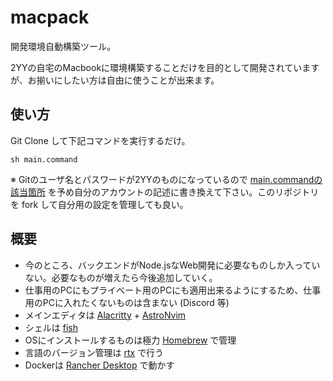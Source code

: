 # macpack

開発環境自動構築ツール。

2YYの自宅のMacbookに環境構築することだけを目的として開発されていますが、お揃いにしたい方は自由に使うことが出来ます。

## 使い方

Git Clone して下記コマンドを実行するだけ。

`sh main.command`

※ Gitのユーザ名とパスワードが2YYのものになっているので [main.commandの該当箇所](https://github.com/2YY/macpack/blob/develop/main.command#L100) を予め自分のアカウントの記述に書き換えて下さい。このリポジトリを fork して自分用の設定を管理しても良い。

## 概要

- 今のところ、バックエンドがNode.jsなWeb開発に必要なものしか入っていない。必要なものが増えたら今後追加していく。
- 仕事用のPCにもプライベート用のPCにも適用出来るようにするため、仕事用のPCに入れたくないものは含まない (Discord 等)
- メインエディタは [Alacritty](https://github.com/alacritty/alacritty) + [AstroNvim](https://astronvim.com/)
- シェルは [fish](https://fishshell.com/)
- OSにインストールするものは極力 [Homebrew](https://brew.sh/ja/) で管理
- 言語のバージョン管理は [rtx](https://github.com/jdx/rtx) で行う
- Dockerは [Rancher Desktop](https://rancherdesktop.io/) で動かす
